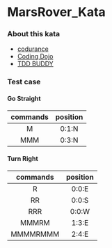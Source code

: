 # MarsRover_Kata
### About this kata
- [codurance](https://www.codurance.com/katas/simple-mars-rover)
- [Coding Dojo](https://codingdojo.org/kata/mars-rover/)
- [TDD BUDDY](https://www.tddbuddy.com/katas/mars-rover.html)

### Test case
#### Go Straight
| commands | position |
| :----: | :----: |
| M | 0:1:N |
| MMM | 0:3:N |

#### Turn Right
| commands | position |
| :----: | :----: |
| R | 0:0:E |
| RR | 0:0:S |
| RRR | 0:0:W |
| MMMRM | 1:3:E |
| MMMMRMMM | 2:4:E |
